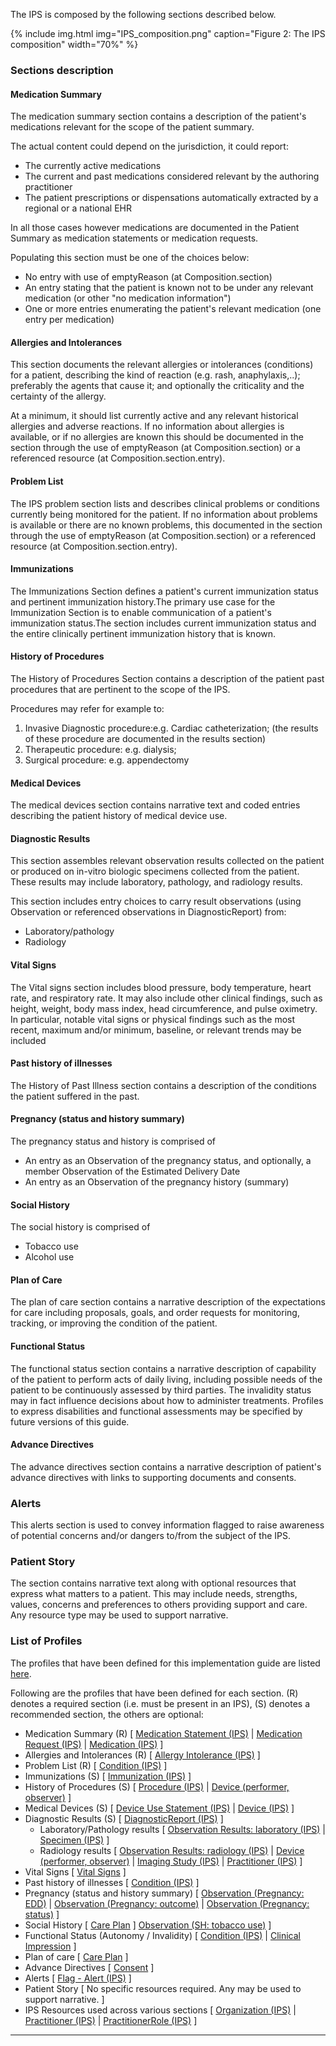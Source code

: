 The IPS is composed by the following sections described below.

{% include img.html img="IPS_composition.png" caption="Figure 2: The IPS composition" width="70%" %}

### Sections description

#### Medication Summary

The medication summary section contains a description of the patient's medications relevant for the scope of the patient summary.

The actual content could depend on the jurisdiction, it could report:

- The currently active medications
- The current and past medications considered relevant by the authoring practitioner
- The patient prescriptions or dispensations automatically extracted by a regional or a national EHR

In all those cases however medications are documented in the Patient Summary as medication statements or medication requests.

Populating this section must be one of the choices below:

- No entry with use of emptyReason (at Composition.section)
- An entry stating that the patient is known not to be under any relevant medication (or other "no medication information")
- One or more entries enumerating the patient's relevant medication (one entry per medication)

#### Allergies and Intolerances

This section documents the relevant allergies or intolerances (conditions) for a patient, describing the kind of reaction (e.g. rash, anaphylaxis,..); preferably the agents that cause it; and optionally the criticality and the certainty of the allergy.

At a minimum, it should list currently active and any relevant historical allergies and adverse reactions. If no information about allergies is available, or if no allergies are known this should be documented in the section through the use of emptyReason (at Composition.section) or a referenced resource (at Composition.section.entry).

#### Problem List

The IPS problem section lists and describes clinical problems or conditions currently being monitored for the patient. If no information about problems is available or there are no known problems, this documented in the section through the use of emptyReason (at Composition.section) or a referenced resource (at Composition.section.entry).

#### Immunizations

The Immunizations Section defines a patient's current immunization status and pertinent immunization history.The primary use case for the Immunization Section is to enable communication of a patient's immunization status.The section includes current immunization status and the entire clinically pertinent immunization history that is known.

#### History of Procedures

The History of Procedures Section contains a description of the patient past procedures that are pertinent to the scope of the IPS.

Procedures may refer for example to:

1. Invasive Diagnostic procedure:e.g. Cardiac catheterization; (the results of these procedure are documented in the results section)
2. Therapeutic procedure: e.g. dialysis;
3. Surgical procedure: e.g. appendectomy

#### Medical Devices

The medical devices section contains narrative text and coded entries describing the patient history of medical device use.

#### Diagnostic Results

This section assembles relevant observation results collected on the patient or produced on in-vitro biologic specimens collected from the patient. These results may include laboratory, pathology, and radiology results.

This section includes entry choices to carry result observations (using Observation or referenced observations in DiagnosticReport) from:

- Laboratory/pathology
- Radiology

#### Vital Signs

The Vital signs section includes blood pressure, body temperature, heart rate, and respiratory rate. It may also include other clinical findings, such as height, weight, body mass index, head circumference, and pulse oximetry. In particular, notable vital signs or physical findings such as the most recent, maximum and/or minimum, baseline, or relevant trends may be included

#### Past history of illnesses

The History of Past Illness section contains a description of the conditions the patient suffered in the past.

#### Pregnancy (status and history summary)

The pregnancy status and history is comprised of

- An entry as an Observation of the pregnancy status, and optionally, a member Observation of the Estimated Delivery Date
- An entry as an Observation of the pregnancy history (summary)

#### Social History

The social history is comprised of

- Tobacco use
- Alcohol use

#### Plan of Care

The plan of care section contains a narrative description of the expectations for care including proposals, goals, and order requests for monitoring, tracking, or improving the condition of the patient.

#### Functional Status

The functional status section contains a narrative description of capability of the patient to perform acts of daily living, including possible needs of the patient to be continuously assessed by third parties. The invalidity status may in fact influence decisions about how to administer treatments. Profiles to express disabilities and functional assessments may be specified by future versions of this guide.

#### Advance Directives

The advance directives section contains a narrative description of patient's advance directives with links to supporting documents and consents.

### Alerts

This alerts section is used to convey information flagged to raise awareness of potential concerns and/or dangers to/from the subject of the IPS.

### Patient Story

The section contains narrative text along with optional resources that express what matters to a patient. This may include needs, strengths, values, concerns and preferences to others providing support and care. Any resource type may be used to support narrative.

### List of Profiles

The profiles that have been defined for this implementation guide are listed <a href="profiles.html">here</a>.

Following are the profiles that have been defined for each section. (R) denotes a required section (i.e. must be present in an IPS), (S) denotes a recommended section, the others are optional:

- Medication Summary (R)
  [ <a href="StructureDefinition-MedicationStatement-uv-ips.html">Medication Statement (IPS)</a> |
  <a href="StructureDefinition-MedicationRequest-uv-ips.html">Medication Request (IPS)</a> |
  <a href="StructureDefinition-Medication-uv-ips.html">Medication (IPS)</a> ]
- Allergies and Intolerances (R)
  [ <a href="StructureDefinition-AllergyIntolerance-uv-ips.html">Allergy Intolerance (IPS)</a> ]
- Problem List (R)
  [ <a href="StructureDefinition-Condition-uv-ips.html">Condition (IPS)</a> ]
- Immunizations (S)
  [ <a href="StructureDefinition-Immunization-uv-ips.html">Immunization (IPS)</a> ]
- History of Procedures (S)
  [ <a href="StructureDefinition-Procedure-uv-ips.html">Procedure (IPS)</a> | 
  <a href="StructureDefinition-Device-observer-uv-ips.html">Device (performer, observer)</a> ]
- Medical Devices (S)
  [ <a href="StructureDefinition-DeviceUseStatement-uv-ips.html">Device Use Statement (IPS)</a> |
  <a href="StructureDefinition-Device-uv-ips.html">Device (IPS)</a> ]
- Diagnostic Results (S)
  [ <a href="StructureDefinition-DiagnosticReport-uv-ips.html">DiagnosticReport (IPS)</a> ]
  - Laboratory/Pathology results
    [ <a href="StructureDefinition-Observation-results-laboratory-pathology-uv-ips.html">Observation Results: laboratory (IPS)</a> |
    <a href="StructureDefinition-Specimen-uv-ips.html">Specimen (IPS)</a> ]
  - Radiology results
    [ <a href="StructureDefinition-Observation-results-radiology-uv-ips.html">Observation Results: radiology (IPS)</a> |
    <a href="StructureDefinition-Device-observer-uv-ips.html">Device (performer, observer)</a> |
    <a href="StructureDefinition-ImagingStudy-uv-ips.html">Imaging Study (IPS)</a> |
    <a href="StructureDefinition-Practitioner-uv-ips.html">Practitioner (IPS)</a> ]
- Vital Signs
  [ <a href="{{site.data.fhir.path}}vitalsigns.html">Vital Signs</a> ]
- Past history of illnesses
  [ <a href="StructureDefinition-Condition-uv-ips.html">Condition (IPS)</a> ]
- Pregnancy (status and history summary)
  [ <a href="StructureDefinition-Observation-pregnancy-edd-uv-ips.html">Observation (Pregnancy: EDD)</a> |
  <a href="StructureDefinition-Observation-pregnancy-outcome-uv-ips.html">Observation (Pregnancy: outcome)</a> |
  <a href="StructureDefinition-Observation-pregnancy-status-uv-ips.html">Observation (Pregnancy: status)</a> ]
- Social History
  [ <a href="{{site.data.fhir.path}}careplan.html">Care Plan</a> ]
  <a href="StructureDefinition-Observation-tobaccouse-uv-ips.html">Observation (SH: tobacco use)</a> ]
- Functional Status (Autonomy / Invalidity)
  [ <a href="StructureDefinition-Condition-uv-ips.html">Condition (IPS)</a> |
  <a href="{{site.data.fhir.path}}clinicalimpression.html">Clinical Impression</a> ]
- Plan of care
  [ <a href="{{site.data.fhir.path}}careplan.html">Care Plan</a> ]
- Advance Directives
  [ <a href="{{site.data.fhir.path}}consent.html">Consent</a> ]
- Alerts
  [ <a href="StructureDefinition-Flag-alert-uv-ips.html">Flag - Alert (IPS)</a> ]
- Patient Story
  [ No specific resources required. Any may be used to support narrative. ]
- IPS Resources used across various sections
  [ <a href="StructureDefinition-Organization-uv-ips.html">Organization (IPS)</a> | <a href="StructureDefinition-Practitioner-uv-ips.html">Practitioner (IPS)</a> | <a href="StructureDefinition-PractitionerRole-uv-ips.html">PractitionerRole (IPS)</a> ]

---
